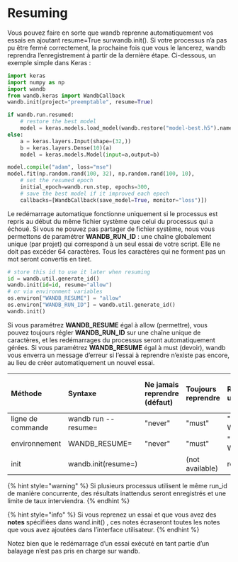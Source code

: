 # Resuming

 Vous pouvez faire en sorte que wandb reprenne automatiquement vos essais en ajoutant resume=True surwandb.init\(\). Si votre processus n’a pas pu être fermé correctement, la prochaine fois que vous le lancerez, wandb reprendra l’enregistrement à partir de la dernière étape. Ci-dessous, un exemple simple dans Keras :

```python
import keras
import numpy as np
import wandb
from wandb.keras import WandbCallback
wandb.init(project="preemptable", resume=True)

if wandb.run.resumed:
    # restore the best model
    model = keras.models.load_model(wandb.restore("model-best.h5").name)
else:
    a = keras.layers.Input(shape=(32,))
    b = keras.layers.Dense(10)(a)
    model = keras.models.Model(input=a,output=b)

model.compile("adam", loss="mse")
model.fit(np.random.rand(100, 32), np.random.rand(100, 10),
    # set the resumed epoch
    initial_epoch=wandb.run.step, epochs=300,
    # save the best model if it improved each epoch
    callbacks=[WandbCallback(save_model=True, monitor="loss")])
```

Le redémarrage automatique fonctionne uniquement si le processus est repris au début du même fichier système que celui du processus qui a échoué. Si vous ne pouvez pas partager de fichier système, nous vous permettons de paramétrer **WANDB\_RUN\_ID** : une chaîne globalement unique \(par projet\) qui correspond à un seul essai de votre script. Elle ne doit pas excéder 64 caractères. Tous les caractères qui ne forment pas un mot seront convertis en tiret.

```python
# store this id to use it later when resuming
id = wandb.util.generate_id()
wandb.init(id=id, resume="allow")
# or via environment variables
os.environ["WANDB_RESUME"] = "allow"
os.environ["WANDB_RUN_ID"] = wandb.util.generate_id()
wandb.init()
```

Si vous paramétrez **WANDB\_RESUME** égal à allow \(permettre\), vous pouvez toujours régler **WANDB\_RUN\_ID** sur une chaîne unique de caractères, et les redémarrages du processus seront automatiquement gérées. Si vous paramétrez **WANDB\_RESUME** égal à must \(devoir\), wandb vous enverra un message d’erreur si l’essai à reprendre n’existe pas encore, au lieu de créer automatiquement un nouvel essai.

| Méthode | Syntaxe | Ne jamais reprendre \(défaut\) | Toujours reprendre | Reprendre en spécifiant un ID d’essai \(run\_id\) | Reprendre depuis le même dossier |
| :--- | :--- | :--- | :--- | :--- | :--- |
| ligne de commande | wandb run --resume= | "never" | "must" | "allow" \(Requires WANDB\_RUN\_ID=RUN\_ID\) | \(not available\) |
| environnement | WANDB\_RESUME= | "never" | "must" | "allow" \(Requires WANDB\_RUN\_ID=RUN\_ID\) | \(not available\) |
| init | wandb.init\(resume=\) |  | \(not available\) | resume=RUN\_ID | resume=True |

{% hint style="warning" %}
Si plusieurs processus utilisent le même run\_id de manière concurrente, des résultats inattendus seront enregistrés et une limite de taux interviendra.
{% endhint %}

{% hint style="info" %}
Si vous reprenez un essai et que vous avez des **notes** spécifiées dans wand.init\(\) , ces notes écraseront toutes les notes que vous avez ajoutées dans l’interface utilisateur.
{% endhint %}

Notez bien que le redémarrage d’un essai exécuté en tant partie d’un balayage n’est pas pris en charge sur wandb.

